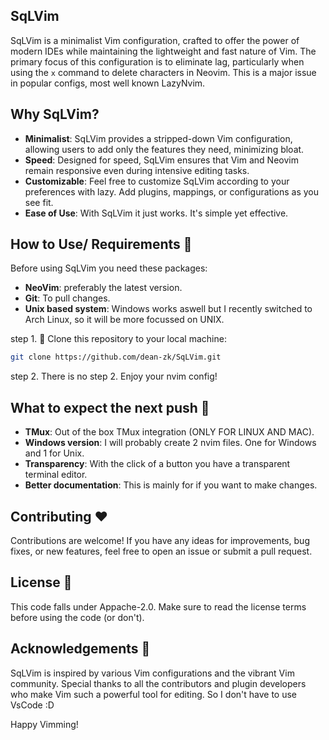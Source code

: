 ## SqLVim

SqLVim is a minimalist Vim configuration, crafted to offer the power of modern IDEs while maintaining the lightweight and fast nature of Vim. The primary focus of this configuration is to eliminate lag, particularly when using the `x` command to delete characters in Neovim. This is a major issue in popular configs, most well known LazyNvim.

## Why SqLVim?

- **Minimalist**: SqLVim provides a stripped-down Vim configuration, allowing users to add only the features they need, minimizing bloat.
- **Speed**: Designed for speed, SqLVim ensures that Vim and Neovim remain responsive even during intensive editing tasks.
- **Customizable**: Feel free to customize SqLVim according to your preferences with lazy. Add plugins, mappings, or configurations as you see fit.
- **Ease of Use**: With SqLVim it just works. It's simple yet effective.

## How to Use/ Requirements 📖

Before using SqLVim you need these packages:
- **NeoVim**: preferably the latest version.
- **Git**: To pull changes.
- **Unix based system**: Windows works aswell but I recently switched to Arch Linux, so it will be more focussed on UNIX.

step 1. 📡 Clone this repository to your local machine:

```bash
git clone https://github.com/dean-zk/SqLVim.git
```
step 2. There is no step 2. Enjoy your nvim config!

## What to expect the next push 💾
- **TMux**: Out of the box TMux integration (ONLY FOR LINUX AND MAC).
- **Windows version**: I will probably create 2 nvim files. One for Windows and 1 for Unix.
- **Transparency**: With the click of a button you have a transparent terminal editor.
- **Better documentation**: This is mainly for if you want to make changes.

## Contributing ❤

Contributions are welcome! If you have any ideas for improvements, bug fixes, or new features, feel free to open an issue or submit a pull request.

## License 💽

This code falls under Appache-2.0. Make sure to read the license terms before using the code (or don't).

## Acknowledgements 📃

SqLVim is inspired by various Vim configurations and the vibrant Vim community. Special thanks to all the contributors and plugin developers who make Vim such a powerful tool for editing.
So I don't have to use VsCode :D

Happy Vimming!
